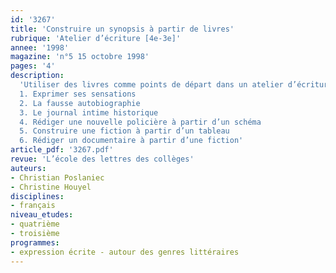 ```yaml
---
id: '3267'
title: 'Construire un synopsis à partir de livres'
rubrique: 'Atelier d’écriture [4e-3e]'
annee: '1998'
magazine: 'n°5 15 octobre 1998'
pages: '4'
description: 
  'Utiliser des livres comme points de départ dans un atelier d’écriture permet de proposer aux élèves des textes littéraires constitués. L’intérêt est double : d’une part, les œuvres dont les élèves vont s’imprégner servent d’exemples d’écriture littéraire ; d’autre part, il est plus facile d’imiter partiellement les structures d’un livre, ou d’en réutiliser les techniques, que de créer de bout en bout un texte de type littéraire. Il s’agit donc véritablement d’« exercices de style », au sens large, pouvant précéder une écriture plus originale.
  1. Exprimer ses sensations
  2. La fausse autobiographie
  3. Le journal intime historique
  4. Rédiger une nouvelle policière à partir d’un schéma
  5. Construire une fiction à partir d’un tableau
  6. Rédiger un documentaire à partir d’une fiction'
article_pdf: '3267.pdf'
revue: 'L’école des lettres des collèges'
auteurs:
- Christian Poslaniec
- Christine Houyel
disciplines:
- français
niveau_etudes:
- quatrième
- troisième
programmes:
- expression écrite - autour des genres littéraires
---
```

